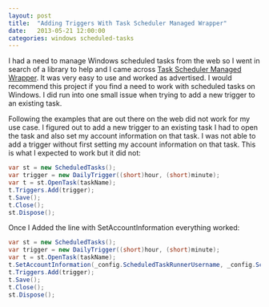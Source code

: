 ```yaml
---
layout: post
title:  "Adding Triggers With Task Scheduler Managed Wrapper"
date:   2013-05-21 12:00:00
categories: windows scheduled-tasks 
---
```


I had a need to manage Windows scheduled tasks from the web so I went in search of a library to help and I came across [Task Scheduler Managed Wrapper](http://taskscheduler.codeplex.com/). It was very easy to use and worked as advertised. I would recommend this project if you find a need to work with scheduled tasks on Windows. I did run into one small issue when trying to add a new trigger to an existing task. 

Following the examples that are out there on the web did not work for my use case. I figured out to add a new trigger to an existing task I had to open the task and also set my account information on that task. I was not able to add a trigger without first setting my account information on that task. This is what I expected to work but it did not: 

```c#
var st = new ScheduledTasks(); 
var trigger = new DailyTrigger((short)hour, (short)minute); 
var t = st.OpenTask(taskName); 
t.Triggers.Add(trigger); 
t.Save(); 
t.Close(); 
st.Dispose();
```

Once I Added the line with SetAccountInformation everything worked: 

```c#
var st = new ScheduledTasks(); 
var trigger = new DailyTrigger((short)hour, (short)minute); 
var t = st.OpenTask(taskName); 
t.SetAccountInformation(_config.ScheduledTaskRunnerUsername, _config.ScheduledTaskRunnerPassword); 
t.Triggers.Add(trigger); 
t.Save(); 
t.Close(); 
st.Dispose();
```
